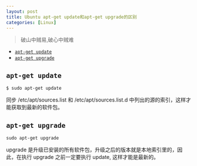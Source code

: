 ```yaml
---
layout: post
title: Ubuntu apt-get update和apt-get upgrade的区别
categories: [Linux]
---
```


> 破山中贼易,破心中贼难

<!-- TOC -->

- [`apt-get update`](#apt-get-update)
- [`apt-get upgrade`](#apt-get-upgrade)

<!-- /TOC -->


## `apt-get update`

```
$ sudo apt-get update
```

   同步 /etc/apt/sources.list 和 /etc/apt/sources.list.d 中列出的源的索引，这样才能获取到最新的软件包。

## `apt-get upgrade`

```
sudo apt-get upgrade
```
upgrade 是升级已安装的所有软件包，升级之后的版本就是本地索引里的，因此，在执行 upgrade 之前一定要执行 update, 这样才能是最新的。